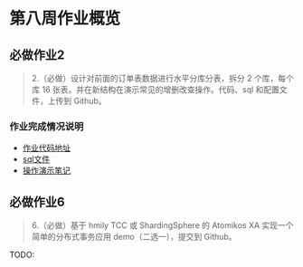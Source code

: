 # 第八周作业概览

## 必做作业2

> 2.（必做）设计对前面的订单表数据进行水平分库分表，拆分 2 个库，每个库 16 张表。并在新结构在演示常见的增删改查操作。代码、sql 和配置文件，上传到 Github。
>

### 作业完成情况说明

- [作业代码地址]()
- [sql文件]()  
- [操作演示笔记](./windows环境下使用ShardingSphere-Proxy设置分库分表初体验.md)

## 必做作业6

> 6.（必做）基于 hmily TCC 或 ShardingSphere 的 Atomikos XA 实现一个简单的分布式事务应用 demo（二选一），提交到 Github。
>
TODO: